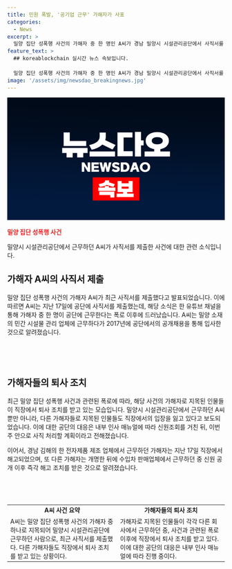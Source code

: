 ```yaml
---
title: 민원 폭발, '공기업 근무' 가해자가 사표
categories:
  - News
excerpt: >
  밀양 집단 성폭행 사건의 가해자 중 한 명인 A씨가 경남 밀양시 시설관리공단에서 사직서를 제출했습니다. 유튜브 채널의 폭로 이후 밀양시 홈페이지 등에 파면을 요구하는 글이 올라와 사직서를 제출한 것으로 보입니다. A씨는 2017년 공단에 공개채용을 통해 입사했으며, 공단은 신원조회 후 이번 주 안으로 사직 처리할 예정입니다. 다른 지목된 가해자들도 사고 이후 직장에서 퇴사 조치를 받았는데, 이는 사건과 관련한 폭로가 계속되면서 이뤄진 것으로 보입니다.
feature_text: >
  ## koreablockchain 실시간 뉴스 속보입니다.

  밀양 집단 성폭행 사건의 가해자 중 한 명인 A씨가 경남 밀양시 시설관리공단에서 사직서를 제출했습니다. 유튜브 채널의 폭로 이후 밀양시 홈페이지 등에 파면을 요구하는 글이 올라와 사직서를 제출한 것으로 보입니다. A씨는 2017년 공단에 공개채용을 통해 입사했으며, 공단은 신원조회 후 이번 주 안으로 사직 처리할 예정입니다. 다른 지목된 가해자들도 사고 이후 직장에서 퇴사 조치를 받았는데, 이는 사건과 관련한 폭로가 계속되면서 이뤄진 것으로 보입니다.
image: '/assets/img/newsdao_breakingnews.jpg'
---
```


<p><img src="/assets/img/newsdao_breakingnews.jpg" alt="koreablockchain 속보" /></p>

<p><b><span style="color: #ee2323;">밀양 집단 성폭행 사건</span></b></p>

<p>밀양시 시설관리공단에서 근무하던 A씨가 사직서를 제출한 사건에 대한 관련 소식입니다. </p>

<h2 data-ke-size="size26">가해자 A씨의 사직서 제출</h2>

<p>밀양 집단 성폭행 사건의 가해자 A씨가 최근 사직서를 제출했다고 발표되었습니다. 이에 따르면 A씨는 지난 17일에 공단에 사직서를 제출했는데, 해당 소식은 한 유튜브 채널을 통해 가해자 중 한 명이 공단에 근무한다는 폭로 이후에 드러났습니다. A씨는 밀양 소재의 민간 시설물 관리 업체에 근무하다가 2017년에 공단에서의 공개채용을 통해 입사한 것으로 알려졌습니다. </p>

<p data-ke-size="size16">&nbsp;</p>

<p data-ke-size="size16">&nbsp;</p>

<h2 data-ke-size="size26">가해자들의 퇴사 조치</h2>

<p>최근 밀양 집단 성폭행 사건과 관련된 폭로에 따라, 해당 사건의 가해자로 지목된 인물들이 직장에서 퇴사 조치를 받고 있는 모습입니다. 밀양시 시설관리공단에서 근무하던 A씨 뿐만 아니라, 다른 가해자들로 지목된 인물들도 직장에서의 입장을 잃고 있다고 보도되었습니다. 이에 대한 공단의 대응은 내부 인사 매뉴얼에 따라 신원조회를 거친 뒤, 이번 주 안으로 사직 처리할 계획이라고 전해졌습니다.</p>

<p>이어서, 경남 김해의 한 전자제품 제조 업체에서 근무하던 가해자는 지난 17일 직장에서 해고되었으며, 또 다른 가해자는 개명한 뒤에 수입차 판매업체에서 근무하던 중 신원 공개 이후 즉각 해고 조치를 받은 것으로 알려졌습니다.</p>

<p data-ke-size="size16">&nbsp;</p>

<p data-ke-size="size16">&nbsp;</p>

<table>
  <tbody>
    <tr>
      <td style="text-align: center; height: 17px;"><b>A씨 사건 요약</b></td>
      <td style="text-align: center; height: 17px;"><b>가해자들의 퇴사 조치</b></td>
    </tr>
    <tr>
      <td style="text-align: left; height: 17px;">A씨는 밀양 집단 성폭행 사건의 가해자 중 하나로 지목되어 밀양시 시설관리공단에 근무하던 사람으로, 최근 사직서를 제출했다. 다른 가해자들도 직장에서 퇴사 조치를 받고 있는 상황이다.</td>
      <td style="text-align: left; height: 17px;">가해자로 지목된 인물들이 각각 다른 회사에서 근무하던 중, 사건과 관련된 폭로 이후에 직장에서 퇴사 조치를 받고 있다. 이에 대한 공단의 대응은 내부 인사 매뉴얼에 따라 진행 중이다.</td>
    </tr>
  </tbody>
</table>

<p data-ke-size="size16">&nbsp;</p>

